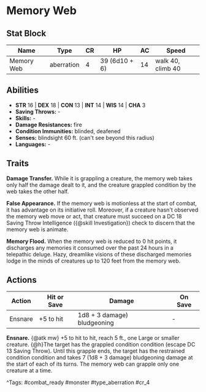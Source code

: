 # Memory Web

## Stat Block

| Name | Type | CR | HP | AC | Speed |
|------|------|----|----|----|-------|
| Memory Web | aberration | 4 | 39 (6d10 + 6) | 14 | walk 40, climb 40 |

## Abilities

- **STR** 16 | **DEX** 18 | **CON** 13 | **INT** 14 | **WIS** 14 | **CHA** 3
- **Saving Throws:** -  
- **Skills:** -  
- **Damage Resistances:** fire  
- **Condition Immunities:** blinded, deafened  
- **Senses:** blindsight 60 ft. (can't see beyond this radius)  
- **Languages:** -

## Traits

**Damage Transfer.** While it is grappling a creature, the memory web takes only half the damage dealt to it, and the creature grappled condition by the web takes the other half.

**False Appearance.** If the memory web is motionless at the start of combat, it has advantage on its initiative roll. Moreover, if a creature hasn't observed the memory web move or act, that creature must succeed on a DC 18 Saving Throw Intelligence ({@skill Investigation}) check to discern that the memory web is animate.

**Memory Flood.** When the memory web is reduced to 0 hit points, it discharges any memories it consumed over the past 24 hours in a telepathic deluge. Hazy, dreamlike visions of these discharged memories lodge in the minds of creatures up to 120 feet from the memory web.


## Actions

| Action | Hit or Save | Damage | On Save |
|--------|--------------|--------|----------|
| Ensnare | +5 to hit | 1d8 + 3 damage) bludgeoning | - |

**Ensnare.** {@atk mw} +5 to hit to hit, reach 5 ft., one Large or smaller creature. {@h}The target has the grappled condition condition (escape DC 13 Saving Throw). Until this grapple ends, the target has the restrained condition condition and takes 7 (1d8 + 3 damage) bludgeoning damage at the start of each of its turns. The memory web can grapple only one creature at a time.


^Tags: #combat_ready #monster #type_aberration #cr_4